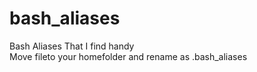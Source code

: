 # bash_aliases
Bash Aliases That I find handy<br> 
Move fileto your homefolder and rename as .bash_aliases
